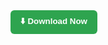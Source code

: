 <a href="https://t.me/System_Services_Channel">
  <button style="background:#2ea44f;border:none;color:white;padding:8px 16px;border-radius:6px;font-weight:600;cursor:pointer;">
    ⬇️ Download Now
  </button>
</a>
